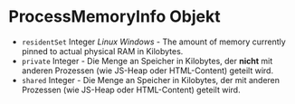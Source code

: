 # ProcessMemoryInfo Objekt

* `residentSet` Integer _Linux_ _Windows_ - The amount of memory currently pinned to actual physical RAM in Kilobytes.
* `private` Integer - Die Menge an Speicher in Kilobytes, der **nicht** mit anderen Prozessen (wie JS-Heap oder HTML-Content) geteilt wird.
* `shared` Integer - Die Menge an Speicher in Kilobytes, der mit anderen Prozessen (wie JS-Heap oder HTML-Content) geteilt wird.

